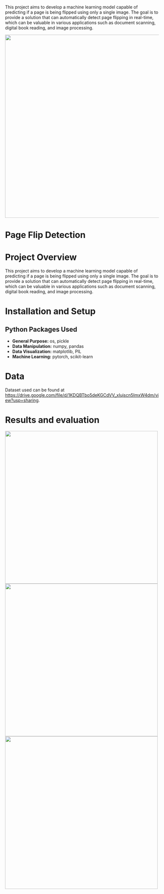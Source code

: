 This project aims to develop a machine learning model capable of predicting if a page is being flipped using only a single image. The goal is to provide a solution that can automatically detect page flipping in real-time, which can be valuable in various applications such as document scanning, digital book reading, and image processing.

<img src="https://github.com/trtrgfh/Customer_Analysis/assets/73056232/875e2134-6fe4-46ee-9ad0-7ea9c84207c0" width="600"/>

# Page Flip Detection

# Project Overview
This project aims to develop a machine learning model capable of predicting if a page is being flipped using only a single image. The goal is to provide a solution that can automatically detect page flipping in real-time, which can be valuable in various applications such as document scanning, digital book reading, and image processing.

# Installation and Setup
## Python Packages Used
- **General Purpose:** os, pickle
- **Data Manipulation:** numpy, pandas
- **Data Visualization:** matplotlib, PIL
- **Machine Learning:** pytorch, scikit-learn
  
# Data
Dataset used can be found at https://drive.google.com/file/d/1KDQBTbo5deKGCdVV_xIujscn5ImxW4dm/view?usp=sharing.

# Results and evaluation
<img src="https://github.com/trtrgfh/Customer_Analysis/assets/73056232/1aada7cf-aecd-4ee5-9851-c32c0f85998d" width="500"/>
<img src="https://github.com/trtrgfh/Customer_Analysis/assets/73056232/cd28d5a4-5e50-4eac-a68c-87bcf8b08598" width="500"/>
<img src="https://github.com/trtrgfh/Customer_Analysis/assets/73056232/1b105a63-867e-4a7c-b924-771e750bdfaa" width="500"/>
